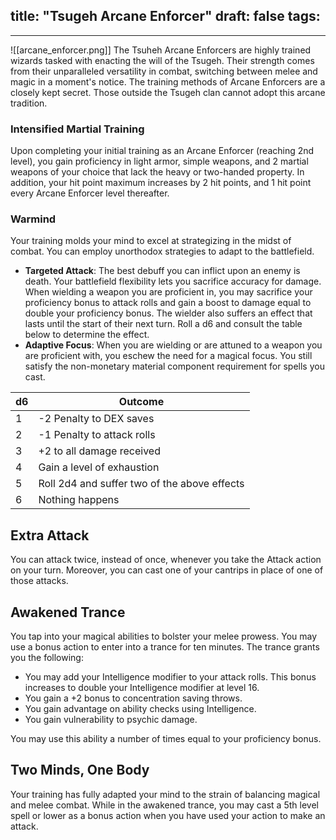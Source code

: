 title: "Tsugeh Arcane Enforcer"
draft: false
tags:
  - 
---
 

![[arcane_enforcer.png]]
The Tsuheh Arcane Enforcers are highly trained wizards tasked with enacting the will of the Tsugeh. Their strength comes from their unparalleled versatility in combat, switching between melee and magic in a moment's notice. The training methods of Arcane Enforcers are a closely kept secret. Those outside the Tsugeh clan cannot adopt this arcane tradition.

### Intensified Martial Training

Upon completing your initial training as an Arcane Enforcer (reaching 2nd level), you gain proficiency in light armor, simple weapons, and 2 martial weapons of your choice that lack the heavy or two-handed property. In addition, your hit point maximum increases by 2 hit points, and 1 hit point every Arcane Enforcer level thereafter.

### Warmind

Your training molds your mind to excel at strategizing in the midst of combat. You can employ unorthodox strategies to adapt to the battlefield.

- **Targeted Attack**: The best debuff you can inflict upon an enemy is death. Your battlefield flexibility lets you sacrifice accuracy for damage. When wielding a weapon you are proficient in, you may sacrifice your proficiency bonus to attack rolls and gain a boost to damage equal to double your proficiency bonus. The wielder also suffers an effect that lasts until the start of their next turn. Roll a d6 and consult the table below to determine the effect.
- **Adaptive Focus**: When you are wielding or are attuned to a weapon you are proficient with, you eschew the need for a magical focus. You still satisfy the non-monetary material component requirement for spells you cast.

|d6|Outcome|
|---|---|
|1|-2 Penalty to DEX saves|
|2|-1 Penalty to attack rolls|
|3|+2 to all damage received|
|4|Gain a level of exhaustion|
|5|Roll 2d4 and suffer two of the above effects|
|6|Nothing happens|

## Extra Attack

You can attack twice, instead of once, whenever you take the Attack action on your turn. Moreover, you can cast one of your cantrips in place of one of those attacks.

## Awakened Trance

You tap into your magical abilities to bolster your melee prowess. You may use a bonus action to enter into a trance for ten minutes. The trance grants you the following:

- You may add your Intelligence modifier to your attack rolls. This bonus increases to double your Intelligence modifier at level 16.
- You gain a +2 bonus to concentration saving throws.
- You gain advantage on ability checks using Intelligence.
- You gain vulnerability to psychic damage.

You may use this ability a number of times equal to your proficiency bonus.

## Two Minds, One Body

Your training has fully adapted your mind to the strain of balancing magical and melee combat. While in the awakened trance, you may cast a 5th level spell or lower as a bonus action when you have used your action to make an attack.